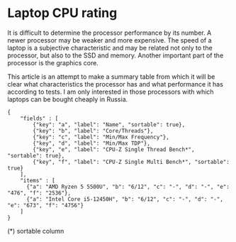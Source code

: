 # Laptop СPU rating
It is difficult to determine the processor performance by its number. A newer processor may be weaker and more expensive. The speed of a laptop is a subjective characteristic and may be related not only to the processor, but also to the SSD and memory. Another important part of the processor is the graphics core.

This article is an attempt to make a summary table from which it will be clear what characteristics the processor has and what performance it has according to tests. I am only interested in those processors with which laptops can be bought cheaply in Russia.

<link href="https://cdn.jsdelivr.net/gh/tofsjonas/sortable@latest/sortable.min.css" rel="stylesheet" />
<script src="https://cdn.jsdelivr.net/gh/tofsjonas/sortable@latest/sortable.min.js"></script>
<script type="text/javascript">
  function addSortable() {
    var tags = document.getElementsByTagName("table");
    for (i = 0; i < tags.length; i++) {
		tags[i].className = "sortable";
	}
  }

window.boot.register('page-ready', () => {
    addSortable()
})
</script>

```json:table
{
    "fields" : [
        {"key": "a", "label": "Name", "sortable": true},
        {"key": "b", "label": "Core/Threads"},
        {"key": "c", "label": "Min/Max Frequency"},
        {"key", "d", "label": "Min/Max TDP"},
        {"key", "e", "label": "CPU-Z Single Thread Bench*", "sortable": true},
        {"key", "f", "label": "CPU-Z Single Multi Bench*", "sortable": true}
    ],
    "items" : [
      {"a": "AMD Ryzen 5 5500U", "b": "6/12", "c": "-", "d": "-", "e": "476", "f": "2536"},
      {"a": "Intel Core i5-12450H", "b": "6/12", "c": "-", "d": "-", "e": "673", "f": "4756"}
    ]
}
```

(*) sortable column
